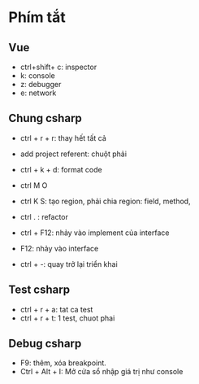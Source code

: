 # Phím tắt

## Vue

- ctrl+shift+ c: inspector
- k: console
- z: debugger
- e: network

## Chung csharp

- ctrl + r + r: thay hết tất cả
- add project referent: chuột phải
- ctrl + k + d: format code

- ctrl M O
- ctrl K S: tạo region, phải chia region: field, method,
- ctrl . : refactor

- ctrl + F12: nhảy vào implement của interface
- F12: nhảy vào interface
- ctrl + -: quay trở lại triển khai

## Test csharp

- ctrl + r + a: tat ca test
- ctrl + r + t: 1 test, chuot phai

## Debug csharp

- F9: thêm, xóa breakpoint.
- Ctrl + Alt + I: Mở cửa sổ nhập giá trị như console
